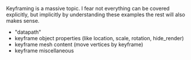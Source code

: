 Keyframing is a massive topic. I fear not everything can be covered explicitly, but implicitly by understanding these examples the rest will also makes sense.  

-  "datapath"    
-  keyframe object properties (like location, scale, rotation, hide_render)  
-  keyframe mesh content (move vertices by keyframe)  
-  keyframe miscellaneous  